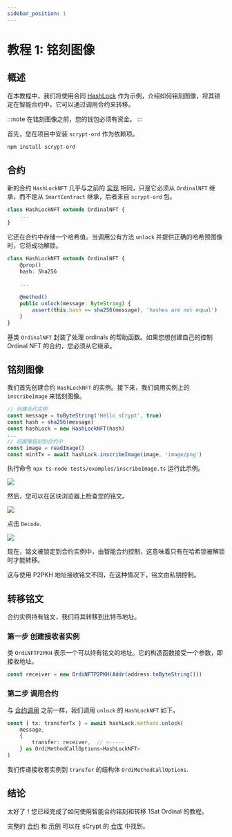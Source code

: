 ```yaml
---
sidebar_position: 1
---
```


# 教程 1: 铭刻图像

## 概述

在本教程中，我们将使用合同 [HashLock](https://github.com/sCrypt-Inc/boilerplate/blob/master/src/contracts/hashLock.ts) 作为示例，介绍如何铭刻图像，将其锁定在智能合约中。它可以通过调用合约来转移。

:::note
在铭刻图像之前，您的钱包必须有资金。
:::

首先，您在项目中安装 `scrypt-ord` 作为依赖项。

```bash
npm install scrypt-ord
```

## 合约

新的合约 `HashLockNFT` 几乎与之前的 [实现](https://github.com/sCrypt-Inc/boilerplate/blob/master/src/contracts/hashLock.ts) 相同，只是它必须从 `OrdinalNFT` 继承，而不是从 `SmartContract` 继承，后者来自 `scrypt-ord` 包。

```ts
class HashLockNFT extends OrdinalNFT {
    ...
}
```

它还在合约中存储一个哈希值。当调用公有方法 `unlock` 并提供正确的哈希预图像时，它将成功解锁。

```ts
class HashLockNFT extends OrdinalNFT {
    @prop()
    hash: Sha256
    
    ...
    
    @method()
    public unlock(message: ByteString) {
        assert(this.hash == sha256(message), 'hashes are not equal')
    }
}
```

基类 `OrdinalNFT` 封装了处理 ordinals 的帮助函数。如果您想创建自己的控制 Ordinal NFT 的合约，您必须从它继承。

## 铭刻图像

我们首先创建合约 `HashLockNFT` 的实例。接下来，我们调用实例上的 `inscribeImage` 来铭刻图像。

```ts
// 创建合约实例
const message = toByteString('Hello sCrypt', true)
const hash = sha256(message)
const hashLock = new HashLockNFT(hash)
...
// 将图像铭刻到合约中
const image = readImage()
const mintTx = await hashLock.inscribeImage(image, 'image/png')
```

执行命令 `npx ts-node tests/examples/inscribeImage.ts` 运行此示例。

![](/sCrypt/inscribe-image-01.png)

然后，您可以在区块浏览器上检查您的铭文。

![](/sCrypt/inscribe-image-02.png)

点击 `Decode`.

![](/sCrypt/inscribe-image-03.png)

现在，铭文被锁定到合约实例中，由智能合约控制，这意味着只有在哈希锁被解锁时才能转移。

这与使用 P2PKH 地址接收铭文不同，在这种情况下，铭文由私钥控制。


## 转移铭文

合约实例持有铭文，我们将其转移到比特币地址。

### 第一步 创建接收者实例

类 `OrdiNFTP2PKH` 表示一个可以持有铭文的地址。它的构造函数接受一个参数，即接收地址。

```ts
const receiver = new OrdiNFTP2PKH(Addr(address.toByteString()))
```

### 第二步 调用合约

与 [合约调用](../../how-to-deploy-and-call-a-contract/how-to-deploy-and-call-a-contract.md#contract-call) 之前一样，我们调用 `unlock` 的 `HashLockNFT` 如下。

```ts
const { tx: transferTx } = await hashLock.methods.unlock(
    message,
    {
        transfer: receiver,  // <-----
    } as OrdiMethodCallOptions<HashLockNFT>
)
```

我们传递接收者实例到 `transfer` 的结构体 `OrdiMethodCallOptions`.


## 结论

太好了！您已经完成了如何使用智能合约铭刻和转移 1Sat Ordinal 的教程。

完整的 [合约](https://github.com/sCrypt-Inc/scrypt-ord/blob/master/tests/contracts/hashLockNFT.ts) 和 [示例](https://github.com/sCrypt-Inc/scrypt-ord/blob/master/tests/examples/inscribeImage.ts) 可以在 sCrypt 的 [仓库](https://github.com/sCrypt-Inc/scrypt-ord) 中找到。
